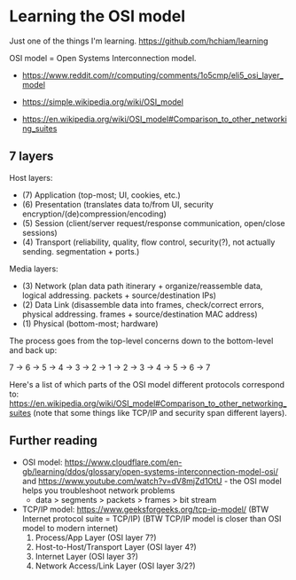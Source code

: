 # Learning the OSI model

Just one of the things I'm learning. https://github.com/hchiam/learning

OSI model = Open Systems Interconnection model.

- https://www.reddit.com/r/computing/comments/1o5cmp/eli5_osi_layer_model

- https://simple.wikipedia.org/wiki/OSI_model

- https://en.wikipedia.org/wiki/OSI_model#Comparison_to_other_networking_suites

## 7 layers

Host layers:

- (7) Application (top-most; UI, cookies, etc.)
- (6) Presentation (translates data to/from UI, security encryption/(de)compression/encoding)
- (5) Session (client/server request/response communication, open/close sessions)
- (4) Transport (reliability, quality, flow control, security(?), not actually sending. segmentation + ports.)

Media layers:

- (3) Network (plan data path itinerary + organize/reassemble data, logical addressing. packets + source/destination IPs)
- (2) Data Link (disassemble data into frames, check/correct errors, physical addressing. frames + source/destination MAC address)
- (1) Physical (bottom-most; hardware)

The process goes from the top-level concerns down to the bottom-level and back up:

7 -> 6 -> 5 -> 4 -> 3 -> 2 -> 1 -> 2 -> 3 -> 4 -> 5 -> 6 -> 7

Here's a list of which parts of the OSI model different protocols correspond to: https://en.wikipedia.org/wiki/OSI_model#Comparison_to_other_networking_suites (note that some things like TCP/IP and security span different layers).

## Further reading

- OSI model: https://www.cloudflare.com/en-gb/learning/ddos/glossary/open-systems-interconnection-model-osi/ and https://www.youtube.com/watch?v=dV8mjZd1OtU - the OSI model helps you troubleshoot network problems
  - data > segments > packets > frames > bit stream
- TCP/IP model: https://www.geeksforgeeks.org/tcp-ip-model/ (BTW Internet protocol suite = TCP/IP) (BTW TCP/IP model is closer than OSI model to modern internet)
  1. Process/App Layer (OSI layer 7?)
  2. Host-to-Host/Transport Layer (OSI layer 4?)
  3. Internet Layer (OSI layer 3?)
  4. Network Access/Link Layer (OSI layer 3/2?)
